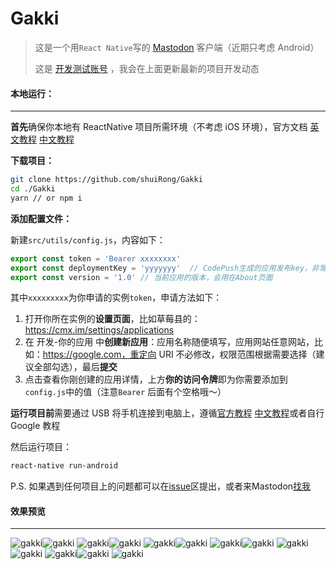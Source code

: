 # Gakki

> 这是一个用`React Native`写的 [Mastodon](https://joinmastodon.org/) 客户端（近期只考虑 Android）
>
> 这是 [开发测试账号](https://cmx.im/web/accounts/81232) ，我会在上面更新最新的项目开发动态



#### 本地运行：

---

**首先**确保你本地有 ReactNative 项目所需环境（不考虑 iOS 环境），官方文档 [英文教程](https://facebook.github.io/react-native/docs/getting-started) [中文教程](https://reactnative.cn/docs/0.51/getting-started/)

**下载项目：**

```bash
git clone https://github.com/shuiRong/Gakki
cd ./Gakki
yarn // or npm i
```



**添加配置文件：**

新建`src/utils/config.js`，内容如下：

```javascript
export const token = 'Bearer xxxxxxxx'
export const deploymentKey = 'yyyyyyy'  // CodePush生成的应用发布key，非常重要，更多详情自行查文档
export const version = '1.0' // 当前应用的版本，会用在About页面
```

其中`xxxxxxxxx`为你申请的实例`token`，申请方法如下：

1. 打开你所在实例的**设置页面**，比如草莓县的：https://cmx.im/settings/applications
2. 在 开发-你的应用 中**创建新应用**：应用名称随便填写，应用网站任意网站，比如：https://google.com，重定向 URI 不必修改，权限范围根据需要选择（建议全部勾选），最后**提交**
3. 点击查看你刚创建的应用详情，上方**你的访问令牌**即为你需要添加到`config.js`中的值（注意`Bearer` 后面有个空格哦～）



**运行项目前**需要通过 USB 将手机连接到电脑上，遵循[官方教程](https://facebook.github.io/react-native/docs/running-on-device) [中文教程](https://reactnative.cn/docs/0.51/getting-started/)或者自行 Google 教程

然后运行项目：

```bash
react-native run-android
```

P.S. 如果遇到任何项目上的问题都可以在[issue](https://github.com/shuiRong/Gakki/issues)区提出，或者来Mastodon[找我](https://cmx.im/web/accounts/81232)



#### 效果预览

---

![gakki](./preview/1.png)![gakki](./preview/2.png)
![gakki](./preview/3.png)![gakki](./preview/4.png)
![gakki](./preview/5.png)![gakki](./preview/6.png)
![gakki](./preview/7.png)![gakki](./preview/8.png)
![gakki](./preview/10.png)![gakki](./preview/11.png)
![gakki](./preview/12.png)![gakki](./preview/13.png)
![gakki](./preview/14.png)